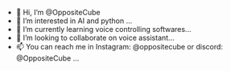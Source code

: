 - 👋 Hi, I’m @OppositeCube
- 👀 I’m interested in AI and python ...
- 🌱 I’m currently learning voice controlling softwares...
- 💞️ I’m looking to collaborate on voice assistant...
- 📫 You can reach me in Instagram: @oppositecube or discord: @OppositeCube ...

<!---
OppositeCube/OppositeCube is a ✨ special ✨ repository because its `README.md` (this file) appears on your GitHub profile.
You can click the Preview link to take a look at your changes.
--->
